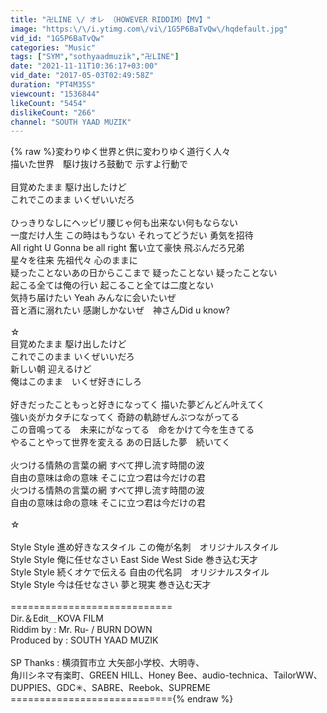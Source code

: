 ```yaml
---
title: "卍LINE \/ オレ （HOWEVER RIDDIM）【MV】"
image: "https:\/\/i.ytimg.com\/vi\/1G5P6BaTvQw\/hqdefault.jpg"
vid_id: "1G5P6BaTvQw"
categories: "Music"
tags: ["SYM","sothyaadmuzik","卍LINE"]
date: "2021-11-11T10:36:17+03:00"
vid_date: "2017-05-03T02:49:58Z"
duration: "PT4M35S"
viewcount: "1536844"
likeCount: "5454"
dislikeCount: "266"
channel: "SOUTH YAAD MUZIK"
---
```

{% raw %}変わりゆく世界と供に変わりゆく道行く人々<br />描いた世界　駆け抜けろ鼓動で 示すよ行動で<br /><br />目覚めたまま  駆け出したけど<br />これでこのまま  いくぜいいだろ<br /><br />ひっきりなしにヘッピリ腰じゃ何も出来ない何もならない<br />一度だけ人生  この時はもうない  それってどうだい  勇気を招待<br />All right U Gonna be all right  奮い立て豪快  飛ぶんだろ兄弟<br />星々を往来  先祖代々  心のままに<br />疑ったことないあの日からここまで  疑ったことない  疑ったことない<br />起こる全ては俺の行い  起こること全ては二度とない<br />気持ち届けたい Yeah みんなに会いたいぜ<br />音と酒に溺れたい  感謝しかないぜ　神さんDid u know? <br /><br />☆<br />目覚めたまま  駆け出したけど<br />これでこのまま  いくぜいいだろ<br />新しい朝  迎えるけど<br />俺はこのまま　いくぜ好きにしろ<br /><br />好きだったこともっと好きになってく  描いた夢どんどん叶えてく<br />強い炎がカタチになってく  奇跡の軌跡ぜんぶつながってる<br />この音鳴ってる　未来にがなってる　命をかけて今を生きてる　<br />やることやって世界を変える  あの日話した夢　続いてく<br /><br />火つける情熱の言葉の網  すべて押し流す時間の波<br />自由の意味は命の意味  そこに立つ君は今だけの君<br />火つける情熱の言葉の網  すべて押し流す時間の波<br />自由の意味は命の意味  そこに立つ君は今だけの君<br /><br />☆<br /><br />Style Style 進め好きなスタイル  この俺が名刺　オリジナルスタイル<br />Style Style 俺に任せなさい  East Side West Side 巻き込む天才<br />Style Style 続くオケで伝える  自由の代名詞　オリジナルスタイル<br />Style Style 今は任せなさい  夢と現実  巻き込む天才<br /><br />============================<br />Dir.＆Edit＿KOVA FILM<br />Riddim by : Mr. Ru- / BURN DOWN<br />Produced by : SOUTH YAAD MUZIK<br /><br />SP Thanks : 横須賀市立 大矢部小学校、大明寺、<br />角川シネマ有楽町、GREEN HILL、Honey Bee、audio-technica、TailorWW、DUPPIES、GDC✳︎、SABRE、Reebok、SUPREME<br />============================{% endraw %}
